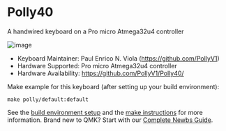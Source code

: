 # Polly40

A handwired keyboard on a Pro micro Atmega32u4 controller

![image](![image](https://user-images.githubusercontent.com/70621744/221189491-0fcfe0db-6b3c-41c9-86c1-9e91eb5cf2e5.png))


* Keyboard Maintainer: Paul Enrico N. Viola (https://github.com/PollyV1)
* Hardware Supported: Pro micro Atmega32u4 controller
* Hardware Availability: https://github.com/PollyV1/Polly40/


Make example for this keyboard (after setting up your build environment):

    make polly/default:default

See the [build environment setup](https://docs.qmk.fm/#/getting_started_build_tools) and the [make instructions](https://docs.qmk.fm/#/getting_started_make_guide) for more information. Brand new to QMK? Start with our [Complete Newbs Guide](https://docs.qmk.fm/#/newbs).
